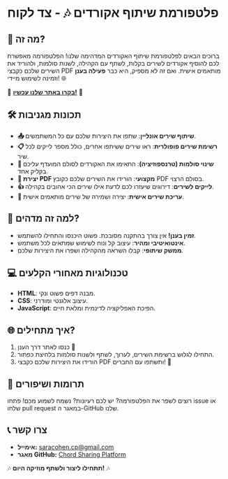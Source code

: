 
# פלטפורמת שיתוף אקורדים 🎶 - צד לקוח

## 🌟 מה זה?
ברוכים הבאים לפלטפורמת שיתוף האקורדים המדהימה שלנו! הפלטפורמה מאפשרת לכם להוסיף אקורדים לשירים בקלות, לשתף עם הקהילה, לשנות סולמות, ולהוריד את השירים שלכם כקבצי PDF מותאמים אישית. ואם זה לא מספיק, היא כבר **פעילה בענן** וזמינה לשימוש מיידי! 🌐

🔗 **[בקרו באתר שלנו עכשיו!](https://saricohen2.github.io/Chord-editor-for-songs/)** 🔗

## 🛠️ תכונות מגניבות
- **📤 שיתוף שירים אונליין**: שתפו את היצירות שלכם עם כל המשתמשים.
- **📋 רשימת שירים פופולרית**: ראו שירים ששיתפו אחרים, כולל מספר לייקים לכל שיר.
- **🎼 שינוי סולמות (טרנספוזיציה)**: התאימו את האקורדים לסולם המועדף עליכם בקליק אחד.
- **📄 יצירת PDF מקצועי**: הורידו את השירים שלכם כקובץ PDF בסולם הרצוי.
- **👍 לייקים לשירים**: דירוגים שיעזרו לכם לדעת אילו שירים הכי אהובים בקהילה.
- **🎵 עריכת שירים אישית**: יצירה ושמירה של שירים מותאמים אישית.

## 🚀 למה זה מדהים?
- **זמין בענן!** אין צורך בהתקנה מסובכת. פשוט היכנסו והתחילו להשתמש.
- **אינטואיטיבי ומהיר**: עיצוב קל ונוח לשימוש שמתאים לכל משתמש.
- **ממשק שיתופי**: קבלו השראה מהקהילה ושפרו את היצירות שלכם.

## 💻 טכנולוגיות מאחורי הקלעים
- **HTML**: מבנה דפים פשוט ונקי.
- **CSS**: עיצוב אלגנטי ומודרני.
- **JavaScript**: הפיכת האפליקציה לדינמית ומלאת חיים.

## 🌐 איך מתחילים?
1. כנסו לאתר דרך הענן 🎉
2. התחילו לגלוש ברשימת השירים, לערוך, לשתף ולשנות סולמות בלחיצת כפתור.
3. הורידו את היצירות שלכם כקבצי PDF ותשתפו עם החברים! 💾

## 📢 תרומות ושיפורים
רוצים לשפר את הפלטפורמה? יש לכם רעיונות? נשמח לשמוע מכם! פתחו issue או שלחו pull request במאגר ה-GitHub שלנו.

## 📞 צרו קשר
- **אימייל:** [saracohen.cp@gmail.com](mailto:saracohen.cp@gmail.com)
- **מאגר GitHub:** [Chord Sharing Platform](https://github.com/SariCohen2/Chord-editor-for-songs)

🎶 **תתחילו ליצור ולשתף מוזיקה היום!** 🎶

